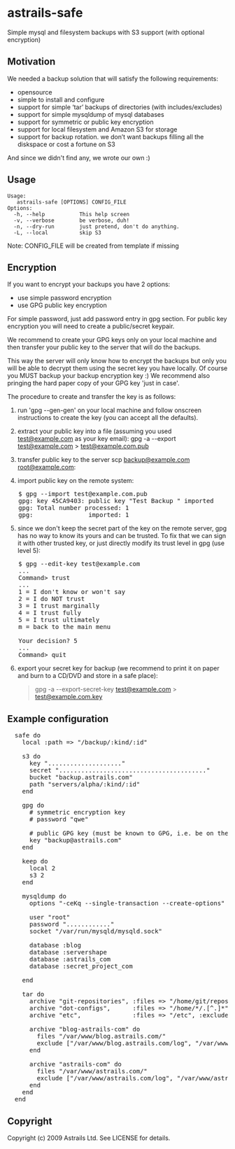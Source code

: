astrails-safe
=============

Simple mysql and filesystem backups with S3 support (with optional encryption)

Motivation
----------

We needed a backup solution that will satisfy the following requirements:

* opensource
* simple to install and configure
* support for simple ‘tar’ backups of directories (with includes/excludes)
* support for simple mysqldump of mysql databases
* support for symmetric or public key encryption
* support for local filesystem and Amazon S3 for storage
* support for backup rotation. we don’t want backups filling all the diskspace or cost a fortune on S3

And since we didn't find any, we wrote our own :)

Usage
-----

    Usage:
       astrails-safe [OPTIONS] CONFIG_FILE
    Options:
      -h, --help           This help screen
      -v, --verbose        be verbose, duh!
      -n, --dry-run        just pretend, don't do anything.
      -L, --local          skip S3

Note: CONFIG_FILE will be created from template if missing

Encryption
----------

If you want to encrypt your backups you have 2 options:
* use simple password encryption
* use GPG public key encryption

For simple password, just add password entry in gpg section.
For public key encryption you will need to create a public/secret keypair.

We recommend to create your GPG keys only on your local machine and then
transfer your public key to the server that will do the backups.

This way the server will only know how to encrypt the backups but only you
will be able to decrypt them using the secret key you have locally. Of course
you MUST backup your backup encryption key :)
We recommend also pringing the hard paper copy of your GPG key 'just in case'.

The procedure to create and transfer the key is as follows:

1. run 'gpg --gen-gen' on your local machine and follow onscreen instructions to create the key
   (you can accept all the defaults).

2. extract your public key into a file (assuming you used test@example.com as your key email):
   gpg -a --export test@example.com > test@example.com.pub

3. transfer public key to the server
   scp backup@example.com root@example.com:

4. import public key on the remote system:
<pre>
   $ gpg --import test@example.com.pub 
   gpg: key 45CA9403: public key "Test Backup <test@example.com>" imported
   gpg: Total number processed: 1
   gpg:               imported: 1
</pre>

5. since we don't keep the secret part of the key on the remote server, gpg has
   no way to know its yours and can be trusted.
   To fix that we can sign it with other trusted key, or just directly modify its
   trust level in gpg (use level 5):

<pre>
   $ gpg --edit-key test@example.com
   ...
   Command> trust
   ...
   1 = I don't know or won't say
   2 = I do NOT trust
   3 = I trust marginally
   4 = I trust fully
   5 = I trust ultimately
   m = back to the main menu

   Your decision? 5
   ...
   Command> quit
</pre>

6. export your secret key for backup
   (we recommend to print it on paper and burn to a CD/DVD and store in a safe place):

   > gpg -a --export-secret-key test@example.com > test@example.com.key


Example configuration
---------------------
<pre>
  safe do
    local :path => "/backup/:kind/:id"

    s3 do
      key "...................."
      secret "........................................"
      bucket "backup.astrails.com"
      path "servers/alpha/:kind/:id"
    end

    gpg do
      # symmetric encryption key
      # password "qwe"

      # public GPG key (must be known to GPG, i.e. be on the keyring)
      key "backup@astrails.com"
    end

    keep do
      local 2
      s3 2
    end

    mysqldump do
      options "-ceKq --single-transaction --create-options"

      user "root"
      password "............"
      socket "/var/run/mysqld/mysqld.sock"

      database :blog
      database :servershape
      database :astrails_com
      database :secret_project_com

    end

    tar do
      archive "git-repositories", :files => "/home/git/repositories"
      archive "dot-configs",      :files => "/home/*/.[^.]*"
      archive "etc",              :files => "/etc", :exclude => "/etc/puppet/other"

      archive "blog-astrails-com" do
        files "/var/www/blog.astrails.com/"
        exclude ["/var/www/blog.astrails.com/log", "/var/www/blog.astrails.com/tmp"]
      end

      archive "astrails-com" do
        files "/var/www/astrails.com/"
        exclude ["/var/www/astrails.com/log", "/var/www/astrails.com/tmp"]
      end
    end
  end
</pre>

Copyright
---------

Copyright (c) 2009 Astrails Ltd. See LICENSE for details.

